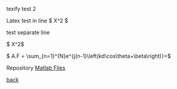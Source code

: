 texify test 2 


Latex test   in line $ X^2 $


test separate  line 

$ X^2$

$ A.F = \sum_{n=1}^{N}e^{j(n-1)\left(kd\cos\theta+\beta\right)}=$ 

Repository
[Matlab Files](https://github.com/adrian-mckernan/array)

[back](./)